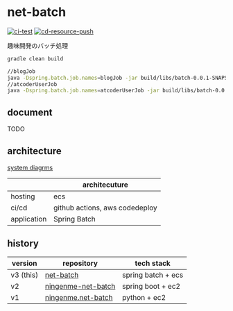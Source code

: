 # net-batch
[![ci-test](https://github.com/ningenMe/net-batch/actions/workflows/ci-test.yml/badge.svg)](https://github.com/ningenMe/net-batch/actions/workflows/ci-test.yml)
[![cd-resource-push](https://github.com/ningenMe/net-batch/actions/workflows/cd-resource-push.yml/badge.svg)](https://github.com/ningenMe/net-batch/actions/workflows/cd-resource-push.yml)

趣味開発のバッチ処理  

```bash
gradle clean build

//blogJob
java -Dspring.batch.job.names=blogJob -jar build/libs/batch-0.0.1-SNAPSHOT.jar param=tmp
//atcoderUserJob
java -Dspring.batch.job.names=atcoderUserJob -jar build/libs/batch-0.0.1-SNAPSHOT.jar param=tmp
```

## document
TODO 

## architecture
[system diagrms](https://ningenme.net/systems)

|            |      architecuture             |  
|----------- |------------------------------- |  
|hosting     | ecs                            |  
|ci/cd       | github actions, aws codedeploy |  
|application | Spring Batch                   |  

## history

|version  |repository                                                           |tech stack|  
|------   |---------                                                            |----------- |  
|v3 (this)|[net-batch](https://github.com/ningenMe/net-batch)                   |spring batch + ecs|  
|v2       |[ningenme-net-batch](https://github.com/ningenMe/ningenme-net-batch) |spring boot + ec2|  
|v1       |[ningenme.net-batch](https://github.com/ningenMe/ningenme.net-batch) |python + ec2|  
